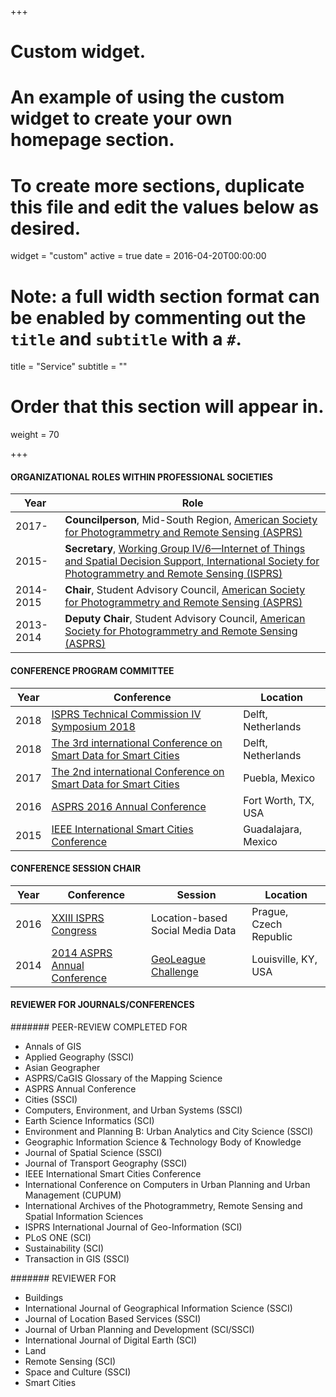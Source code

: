 +++
# Custom widget.
# An example of using the custom widget to create your own homepage section.
# To create more sections, duplicate this file and edit the values below as desired.
widget = "custom"
active = true
date = 2016-04-20T00:00:00

# Note: a full width section format can be enabled by commenting out the `title` and `subtitle` with a `#`.
title = "Service"
subtitle = ""

# Order that this section will appear in.
weight = 70

+++

#### ORGANIZATIONAL ROLES WITHIN PROFESSIONAL SOCIETIES
Year         | Role
-------------| ------------- 
2017-        | **Councilperson**, Mid-South Region, [American Society for Photogrammetry and Remote Sensing (ASPRS)](https://www.asprs.org/)
2015-        | **Secretary**, [Working Group IV/6—Internet of Things and Spatial Decision Support, International Society for Photogrammetry and Remote Sensing (ISPRS)](http://www2.isprs.org/commissions/comm4/wg6.html)
2014-2015    | **Chair**, Student Advisory Council, [American Society for Photogrammetry and Remote Sensing (ASPRS)](https://www.asprs.org/)
2013-2014    | **Deputy Chair**, Student Advisory Council, [American Society for Photogrammetry and Remote Sensing (ASPRS)](https://www.asprs.org/)

#### CONFERENCE PROGRAM COMMITTEE
Year| Conference|Location
----| ----------|-------- 
2018|[ISPRS Technical Commission IV Symposium 2018](http://www.isprs.org/tc4-symposium2018/)|Delft, Netherlands
2018|[The 3rd international Conference on Smart Data for Smart Cities](http://sdsc2018.hft-stuttgart.de/)|Delft, Netherlands
2017|[The 2nd international Conference on Smart Data for Smart Cities](http://ing.pue.itesm.mx/udms2017/)|Puebla, Mexico
2016|[ASPRS 2016 Annual Conference](http://conferences.asprs.org/archives/Fort-Worth-2016/Ft-Worth-2016-Home)|Fort Worth, TX, USA
2015|[IEEE International Smart Cities Conference](http://sites.ieee.org/isc2-2015/)|Guadalajara, Mexico

#### CONFERENCE SESSION CHAIR
Year| Conference|Session|Location
----| ----------|-------|--------
2016|[XXIII ISPRS Congress](http://www.isprs2016-prague.com/)|Location-based Social Media Data|Prague, Czech Republic
2014|[2014 ASPRS Annual Conference](http://conferences.asprs.org/archives/Louisville-2014/blog)|[GeoLeague Challenge](https://www.asprs.org/student/geoleague-challenge-2014.html)|Louisville, KY, USA

#### REVIEWER FOR JOURNALS/CONFERENCES
####### PEER-REVIEW COMPLETED FOR
- Annals of GIS
- Applied Geography (SSCI)
- Asian Geographer
- ASPRS/CaGIS Glossary of the Mapping Science
- ASPRS Annual Conference
- Cities (SSCI)
- Computers, Environment, and Urban Systems (SSCI)
- Earth Science Informatics (SCI)
- Environment and Planning B: Urban Analytics and City Science (SSCI)
- Geographic Information Science & Technology Body of Knowledge
- Journal of Spatial Science (SSCI)
- Journal of Transport Geography (SSCI)
- IEEE International Smart Cities Conference
- International Conference on Computers in Urban Planning and Urban Management (CUPUM)
- International Archives of the Photogrammetry, Remote Sensing and Spatial Information Sciences
- ISPRS International Journal of Geo-Information (SCI)
- PLoS ONE (SCI)
- Sustainability (SCI)
- Transaction in GIS (SSCI)

####### REVIEWER FOR
- Buildings
- International Journal of Geographical Information Science (SSCI)
- Journal of Location Based Services (SSCI)
- Journal of Urban Planning and Development (SCI/SSCI)
- International Journal of Digital Earth (SCI)
- Land
- Remote Sensing (SCI)
- Space and Culture (SSCI)
- Smart Cities
